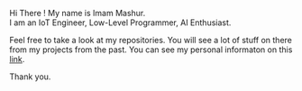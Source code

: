 Hi There !
My name is Imam Mashur.
<br>I am an IoT Engineer, Low-Level Programmer, AI Enthusiast.

Feel free to take a look at my repositories. You will see a lot of stuff on there from my projects from the past.
You can see my personal informaton on this <a href='http://imammashur.github.io/'>link</a>.

Thank you.
